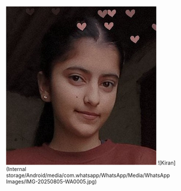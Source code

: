 ![kiran](https://github.com/kirandeepkaurkiran64-sys/image/blob/main/kirandeep%20kaur.jpeg)
![Kiran](Internal storage/Android/media/com.whatsapp/WhatsApp/Media/WhatsApp Images/IMG-20250805-WA0005.jpg)
